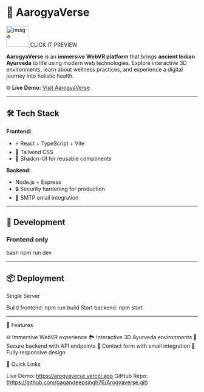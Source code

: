 # 🌿 AarogyaVerse

[<img width="59" height="55" alt="image" src="https://github.com/user-attachments/assets/ab29e73f-afa9-4671-aa75-5a55d60b2f3a"/>
](https://your-image-link.com/banner.png)  CLICK IT PREVIEW

**AarogyaVerse** is an **immersive WebVR platform** that brings **ancient Indian Ayurveda** to life using modern web technologies. Explore interactive 3D environments, learn about wellness practices, and experience a digital journey into holistic health.  

🌐 **Live Demo:** [Visit AarogyaVerse](https://arogyaverse.vercel.app)  

---

## 🛠️ Tech Stack

**Frontend:**  
- ⚡ React + TypeScript + Vite  
- 🎨 Tailwind CSS  
- 🧩 Shadcn-UI for reusable components  

**Backend:**  
- Node.js + Express  
- 🔒 Security hardening for production  
- 📧 SMTP email integration  

---

## 🚀 Development

### Frontend only
bash
npm run dev

---

## 📦 Deployment
Single Server

Build frontend: npm run build
Start backend: npm start

---

🌟 Features

🌐 Immersive WebVR experience
🏞️ Interactive 3D Ayurveda environments
🔐 Secure backend with API endpoints
📩 Contact form with email integration
📱 Fully responsive design

🔗 Quick Links

Live Demo: https://arogyaverse.vercel.app
GitHub Repo: (https://github.com/gagandeepsingh76/Arogyaverse.git)

